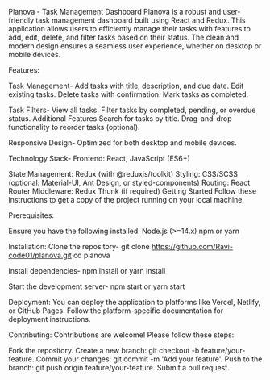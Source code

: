 Planova - Task Management Dashboard
Planova is a robust and user-friendly task management dashboard built using React and Redux. This application allows users to efficiently manage their tasks with features to add, edit, delete, and filter tasks based on their status. The clean and modern design ensures a seamless user experience, whether on desktop or mobile devices.

Features:

Task Management-
Add tasks with title, description, and due date.
Edit existing tasks.
Delete tasks with confirmation.
Mark tasks as completed.

Task Filters-
View all tasks.
Filter tasks by completed, pending, or overdue status.
Additional Features
Search for tasks by title.
Drag-and-drop functionality to reorder tasks (optional).

Responsive Design-
Optimized for both desktop and mobile devices.

Technology Stack-
Frontend: React, JavaScript (ES6+)

State Management: Redux (with @reduxjs/toolkit)
Styling: CSS/SCSS (optional: Material-UI, Ant Design, or styled-components)
Routing: React Router
Middleware: Redux Thunk (if required)
Getting Started
Follow these instructions to get a copy of the project running on your local machine.

Prerequisites:

Ensure you have the following installed:
Node.js (>=14.x)
npm or yarn

Installation:
Clone the repository- git clone https://github.com/Ravi-code01/planova.git
cd planova

Install dependencies- npm install or yarn install

Start the development server- npm start or yarn start

Deployment:
You can deploy the application to platforms like Vercel, Netlify, or GitHub Pages. Follow the platform-specific documentation for deployment instructions.

Contributing:
Contributions are welcome! Please follow these steps:

Fork the repository.
Create a new branch: git checkout -b feature/your-feature.
Commit your changes: git commit -m 'Add your feature'.
Push to the branch: git push origin feature/your-feature.
Submit a pull request.
